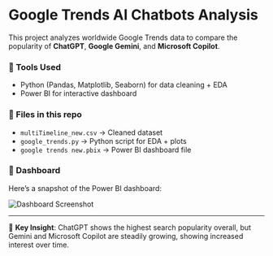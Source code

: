 # Google Trends AI Chatbots Analysis  

This project analyzes worldwide Google Trends data to compare the popularity of **ChatGPT**, **Google Gemini**, and **Microsoft Copilot**.  

### 🔹 Tools Used
- Python (Pandas, Matplotlib, Seaborn) for data cleaning + EDA  
- Power BI for interactive dashboard  

### 🔹 Files in this repo
- `multiTimeline_new.csv` → Cleaned dataset  
- `google_trends.py` → Python script for EDA + plots  
- `google trends new.pbix` → Power BI dashboard file  

### 🔹 Dashboard
Here’s a snapshot of the Power BI dashboard:  

![Dashboard Screenshot](dashboard.png)

---

📌 **Key Insight**: ChatGPT shows the highest search popularity overall, but Gemini and Microsoft Copilot are steadily growing, showing increased interest over time.
